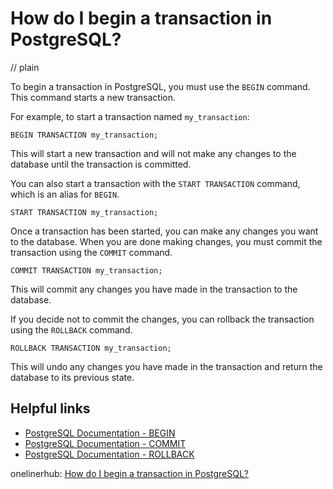 # How do I begin a transaction in PostgreSQL?
// plain

To begin a transaction in PostgreSQL, you must use the `BEGIN` command. This command starts a new transaction.

For example, to start a transaction named `my_transaction`:

```
BEGIN TRANSACTION my_transaction;
```

This will start a new transaction and will not make any changes to the database until the transaction is committed.

You can also start a transaction with the `START TRANSACTION` command, which is an alias for `BEGIN`.

```
START TRANSACTION my_transaction;
```

Once a transaction has been started, you can make any changes you want to the database. When you are done making changes, you must commit the transaction using the `COMMIT` command.

```
COMMIT TRANSACTION my_transaction;
```

This will commit any changes you have made in the transaction to the database.

If you decide not to commit the changes, you can rollback the transaction using the `ROLLBACK` command.

```
ROLLBACK TRANSACTION my_transaction;
```

This will undo any changes you have made in the transaction and return the database to its previous state.

## Helpful links
* [PostgreSQL Documentation - BEGIN](https://www.postgresql.org/docs/current/sql-begin.html)
* [PostgreSQL Documentation - COMMIT](https://www.postgresql.org/docs/current/sql-commit.html)
* [PostgreSQL Documentation - ROLLBACK](https://www.postgresql.org/docs/current/sql-rollback.html)

onelinerhub: [How do I begin a transaction in PostgreSQL?](https://onelinerhub.com/postgresql/how-do-i-begin-a-transaction-in-postgresql)